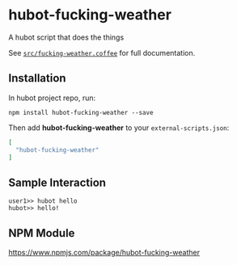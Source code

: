 # hubot-fucking-weather

A hubot script that does the things

See [`src/fucking-weather.coffee`](src/fucking-weather.coffee) for full documentation.

## Installation

In hubot project repo, run:

`npm install hubot-fucking-weather --save`

Then add **hubot-fucking-weather** to your `external-scripts.json`:

```json
[
  "hubot-fucking-weather"
]
```

## Sample Interaction

```
user1>> hubot hello
hubot>> hello!
```

## NPM Module

https://www.npmjs.com/package/hubot-fucking-weather
